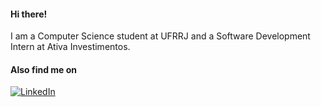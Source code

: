 #### Hi there!
I am a Computer Science student at UFRRJ and a Software Development Intern at Ativa Investimentos.
#### Also find me on
[![LinkedIn](https://img.shields.io/badge/LinkedIn-0077B5?style=for-the-badge&logo=linkedin&logoColor=white)](https://www.linkedin.com/in/gabrielleraujo/)
